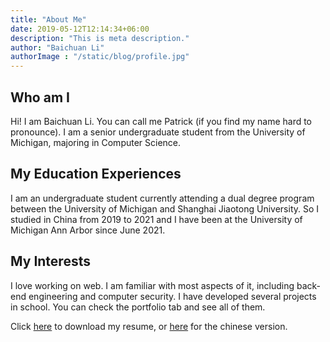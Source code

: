 ```yaml
---
title: "About Me"
date: 2019-05-12T12:14:34+06:00
description: "This is meta description."
author: "Baichuan Li"
authorImage : "/static/blog/profile.jpg"
---
```


## Who am I

Hi! I am Baichuan Li. You can call me Patrick (if you find my name hard to pronounce). I am a senior undergraduate student from the University of Michigan, majoring in Computer Science. 

## My Education Experiences

I am an undergraduate student currently attending a dual degree program between the University of Michigan and Shanghai Jiaotong University. So I studied in China from 2019 to 2021 and I have been at the University of Michigan Ann Arbor since June 2021.

## My Interests

I love working on web. I am familiar with most aspects of it, including back-end engineering and computer security. I have developed several projects in school. You can check the portfolio tab and see all of them. 

Click <a href="/static/resume.pdf">here</a> to download my resume, or <a href="/static/resume_chinese.pdf">here</a> for the chinese version.
